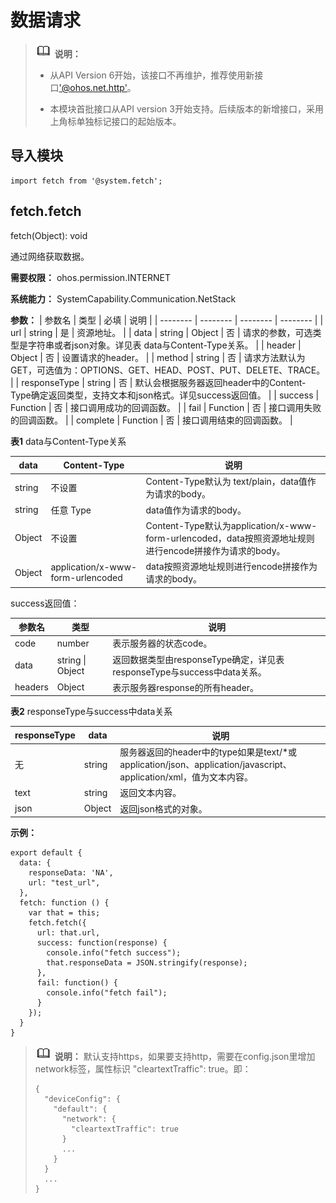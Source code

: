 # 数据请求

> ![icon-note.gif](public_sys-resources/icon-note.gif) **说明：**
> - 从API Version 6开始，该接口不再维护，推荐使用新接口['@ohos.net.http'](js-apis-http.md)。
> 
> - 本模块首批接口从API version 3开始支持。后续版本的新增接口，采用上角标单独标记接口的起始版本。


## 导入模块


```
import fetch from '@system.fetch';
```


## fetch.fetch

fetch(Object): void

通过网络获取数据。

**需要权限：** ohos.permission.INTERNET

**系统能力：** SystemCapability.Communication.NetStack 

**参数：**
| 参数名 | 类型 | 必填 | 说明 |
| -------- | -------- | -------- | -------- |
| url | string | 是 | 资源地址。 |
| data | string \| Object | 否 | 请求的参数，可选类型是字符串或者json对象。详见表 data与Content-Type关系。 |
| header | Object | 否 | 设置请求的header。 |
| method | string | 否 | 请求方法默认为GET，可选值为：OPTIONS、GET、HEAD、POST、PUT、DELETE、TRACE。 |
| responseType | string | 否 | 默认会根据服务器返回header中的Content-Type确定返回类型，支持文本和json格式。详见success返回值。 |
| success | Function | 否 | 接口调用成功的回调函数。 |
| fail | Function | 否 | 接口调用失败的回调函数。 |
| complete | Function | 否 | 接口调用结束的回调函数。 |

**表1** data与Content-Type关系

| data | Content-Type | 说明 |
| -------- | -------- | -------- |
| string | 不设置 | Content-Type默认为&nbsp;text/plain，data值作为请求的body。 |
| string | 任意&nbsp;Type | data值作为请求的body。 |
| Object | 不设置 | Content-Type默认为application/x-www-form-urlencoded，data按照资源地址规则进行encode拼接作为请求的body。 |
| Object | application/x-www-form-urlencoded | data按照资源地址规则进行encode拼接作为请求的body。 |

success返回值：

| 参数名 | 类型 | 说明 |
| -------- | -------- | -------- |
| code | number | 表示服务器的状态code。 |
| data | string \| Object | 返回数据类型由responseType确定，详见表 responseType与success中data关系。 |
| headers | Object | 表示服务器response的所有header。 |

**表2** responseType与success中data关系

| responseType | data | 说明 |
| -------- | -------- | -------- |
| 无 | string | 服务器返回的header中的type如果是text/\*或application/json、application/javascript、application/xml，值为文本内容。 |
| text | string | 返回文本内容。 |
| json | Object | 返回json格式的对象。 |

**示例：**

```
export default {
  data: {
    responseData: 'NA',
    url: "test_url",
  },
  fetch: function () {
    var that = this;
    fetch.fetch({
      url: that.url,
      success: function(response) {
        console.info("fetch success");
        that.responseData = JSON.stringify(response);
      },
      fail: function() {
        console.info("fetch fail");
      }
    });
  }
}
```


> ![icon-note.gif](public_sys-resources/icon-note.gif) **说明：**
>   默认支持https，如果要支持http，需要在config.json里增加network标签，属性标识 "cleartextTraffic":  true。即：
>   
> ```
> {
>   "deviceConfig": {
>     "default": {
>       "network": {
>         "cleartextTraffic": true
>       }
>       ...
>     }
>   }
>   ...
> }
> ```